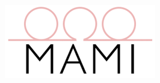 <p align="center"><img src="https://github.com/Amoriceee/OOOMAMI_FYDP/blob/master/public/img/tlg.png" width="400"></p>

